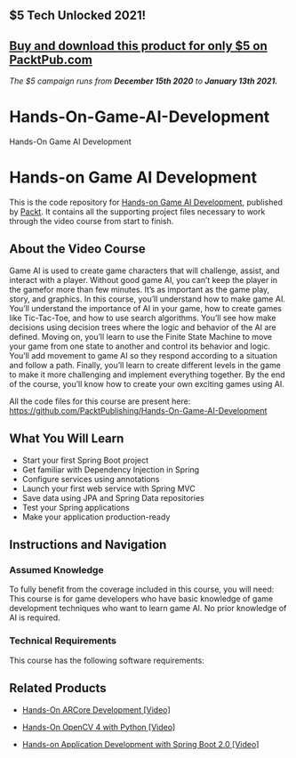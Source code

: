 ## $5 Tech Unlocked 2021!
[Buy and download this product for only $5 on PacktPub.com](https://www.packtpub.com/)
-----
*The $5 campaign         runs from __December 15th 2020__ to __January 13th 2021.__*

# Hands-On-Game-AI-Development
Hands-On Game AI Development
# Hands-on Game AI Development
This is the code repository for [Hands-on Game AI Development](https://www.packtpub.com/application-development/hands-application-development-spring-boot-20-video?utm_source=github&utm_medium=repository&utm_campaign=9781789137712), published by [Packt](https://www.packtpub.com/?utm_source=github). It contains all the supporting project files necessary to work through the video course from start to finish.
## About the Video Course
Game AI is used to create game characters that will challenge, assist, and interact with a player. Without good game AI, you can’t keep the player in the gamefor more than few minutes. It’s as important as the game play, story, and graphics.
In this course, you’ll understand how to make game AI. You’ll understand the importance of AI in your game, how to create games like Tic-Tac-Toe, and how to use search algorithms. You’ll see how make decisions using decision trees where the logic and behavior of the AI are defined. 
Moving on, you’ll learn to use the Finite State Machine to move your game from one state to another and control its behavior and logic. You’ll add movement to game AI so they respond according to a situation and follow a path. Finally, you’ll learn to create different levels in the game to make it more challenging and implement everything together.
By the end of the course, you’ll know how to create your own exciting games using AI.

All the code files for this course are present here: https://github.com/PacktPublishing/Hands-On-Game-AI-Development

<H2>What You Will Learn</H2>
<DIV class=book-info-will-learn-text>
<UL>
<LI>Start your first Spring Boot project 
<LI>Get familiar with Dependency Injection in Spring 
<LI>Configure services using annotations 
<LI>Launch your first web service with Spring MVC 
<LI>Save data using JPA and Spring Data repositories 
<LI>Test your Spring applications 
<LI>Make your application production-ready </LI></UL></DIV>

## Instructions and Navigation
### Assumed Knowledge
To fully benefit from the coverage included in this course, you will need:<br/>
This course is for game developers who have basic knowledge of game development techniques who want to learn game AI. No prior knowledge of AI is required.
### Technical Requirements
This course has the following software requirements:<br/>
   

## Related Products
* [Hands-On ARCore Development [Video]](https://www.packtpub.com/application-development/hands-application-development-spring-boot-20-video?utm_source=github&utm_medium=repository&utm_campaign=9781789137712)

* [Hands-On OpenCV 4 with Python [Video]](https://www.packtpub.com/application-development/hands-application-development-spring-boot-20-video?utm_source=github&utm_medium=repository&utm_campaign=9781789137712)

* [Hands-on Application Development with Spring Boot 2.0 [Video]](https://www.packtpub.com/application-development/hands-application-development-spring-boot-20-video?utm_source=github&utm_medium=repository&utm_campaign=9781789137712)

